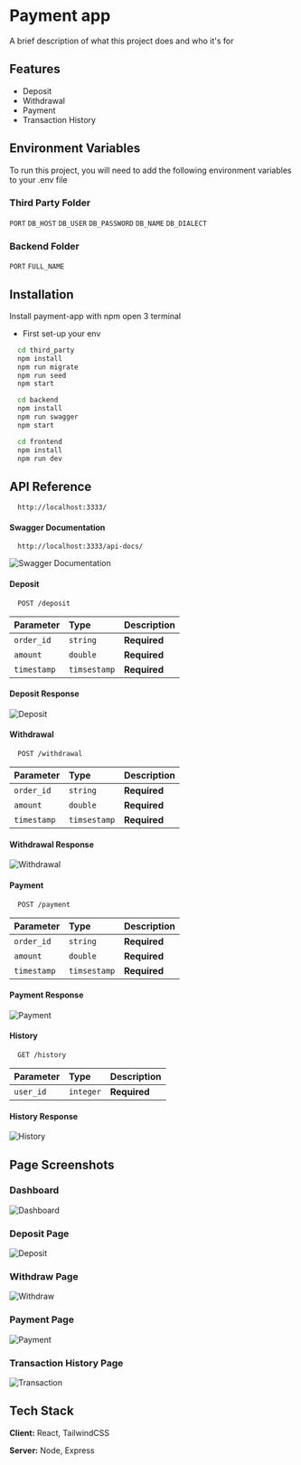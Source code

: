 
# Payment app

A brief description of what this project does and who it's for


## Features

- Deposit
- Withdrawal
- Payment
- Transaction History


## Environment Variables

To run this project, you will need to add the following environment variables to your .env file

### Third Party Folder
`PORT`
`DB_HOST`
`DB_USER`
`DB_PASSWORD`
`DB_NAME`
`DB_DIALECT`

### Backend Folder
`PORT`
`FULL_NAME`
## Installation

Install payment-app with npm open 3 terminal
- First set-up your env

```bash
  cd third_party
  npm install
  npm run migrate
  npm run seed
  npm start
```
```bash
  cd backend
  npm install
  npm run swagger
  npm start
```
```bash
  cd frontend
  npm install
  npm run dev
```
    
## API Reference
```http
  http://localhost:3333/
```

#### Swagger Documentation
```http
  http://localhost:3333/api-docs/
```

![Swagger Documentation](https://i.ibb.co.com/y582tH4/Screenshot-2024-05-20-015359.png)

#### Deposit

```http
  POST /deposit
```

| Parameter | Type     | Description                |
| :-------- | :------- | :------------------------- |
| `order_id` | `string` | **Required** |
| `amount`   | `double` | **Required** |
| `timestamp` | `timsestamp` | **Required** |

#### Deposit Response
![Deposit](https://i.ibb.co.com/3MfZxMq/Screenshot-2024-05-20-020833.png)

#### Withdrawal

```http
  POST /withdrawal
```

| Parameter | Type     | Description                       |
| :-------- | :------- | :-------------------------------- |
| `order_id` | `string` | **Required** |
| `amount`   | `double` | **Required** |
| `timestamp` | `timsestamp` | **Required** |

#### Withdrawal Response
![Withdrawal](https://i.ibb.co.com/StCfZ6P/Screenshot-2024-05-20-022258.png)

#### Payment

```http
  POST /payment
```

| Parameter | Type     | Description                       |
| :-------- | :------- | :-------------------------------- |
| `order_id` | `string` | **Required** |
| `amount`   | `double` | **Required** |
| `timestamp` | `timsestamp` | **Required** |

#### Payment Response
![Payment](https://i.ibb.co.com/4YWLxnt/Screenshot-2024-05-20-022804.png)

#### History

```http
  GET /history
```

| Parameter | Type     | Description                       |
| :-------- | :------- | :-------------------------------- |
| `user_id` | `integer` | **Required** |

#### History Response
![History](https://i.ibb.co.com/qMy3yBY/Screenshot-2024-05-20-023049.png)



## Page Screenshots

### Dashboard
![Dashboard](https://i.ibb.co.com/7b3ZTdZ/Screenshot-2024-05-20-015710.png)

### Deposit Page
![Deposit](https://i.ibb.co.com/wC4QNgq/Screenshot-2024-05-20-015953.png)

### Withdraw Page
![Withdraw](https://i.ibb.co.com/3cHrtVq/Screenshot-2024-05-20-020128.png)

### Payment Page
![Payment](https://i.ibb.co.com/KNnsYLc/Screenshot-2024-05-20-020244.png)

### Transaction History Page
![Transaction](https://i.ibb.co.com/t8Lk993/Screenshot-2024-05-20-020439.png)


## Tech Stack

**Client:** React, TailwindCSS

**Server:** Node, Express

